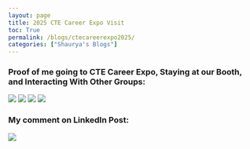 ```yaml
---
layout: page
title: 2025 CTE Career Expo Visit
toc: True
permalink: /blogs/ctecareerexpo2025/
categories: ["Shaurya's Blogs"]
---
```


### Proof of me going to CTE Career Expo, Staying at our Booth, and Interacting With Other Groups:

<img src="{{ site.baseurl }}/images/IMG_6536.JPG">

<img src="{{ site.baseurl }}/images/IMG_6537.JPG">

<img src="{{ site.baseurl }}/images/IMG_6539.jpg">

<img src="{{ site.baseurl }}/images/IMG_6540.jpg">

### My comment on LinkedIn Post:

<img src="{{ site.baseurl }}/images/IMG_6538.png">
